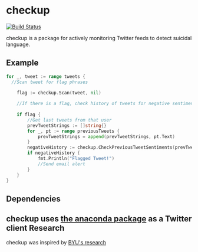 checkup
=======
[![Build Status](https://drone.io/github.com/r1cky1337/checkup/status.png)](https://drone.io/github.com/r1cky1337/checkup/latest)

checkup is a package for actively monitoring Twitter feeds to detect suicidal language.

Example
-------
```Go
for _, tweet := range tweets {
  //Scan tweet for flag phrases
	
	flag := checkup.Scan(tweet, nil)

	//If there is a flag, check history of tweets for negative sentiments
	
	if flag {
		//Get last tweets from that user
		prevTweetStrings := []string{}
		for _, pt := range previousTweets {
			prevTweetStrings = append(prevTweetStrings, pt.Text)
		}
		negativeHistory := checkup.CheckPreviousTweetSentiments(prevTweetStrings, httpClient)
		if negativeHistory {
			fmt.Println("Flagged Tweet!")
			//Send email alert
		}
	}
}
```

Dependencies
------------
checkup uses [the anaconda package](https://github.com/ChimeraCoder/anaconda) as a Twitter client
Research
--------
checkup was inspired by [BYU's research](http://news.byu.edu/archive13-oct-suicide.aspx)

